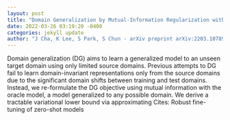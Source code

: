 ```yaml
--- 
layout: post 
title: "Domain Generalization by Mutual-Information Regularization with Pre-trained Models" 
date: 2022-03-26 03:19:20 -0400 
categories: jekyll update 
author: "J Cha, K Lee, S Park, S Chun - arXiv preprint arXiv:2203.10789, 2022" 
--- 
```

Domain generalization (DG) aims to learn a generalized model to an unseen target domain using only limited source domains. Previous attempts to DG fail to learn domain-invariant representations only from the source domains due to the significant domain shifts between training and test domains. Instead, we re-formulate the DG objective using mutual information with the oracle model, a model generalized to any possible domain. We derive a tractable variational lower bound via approximating Cites: Robust fine-tuning of zero-shot models